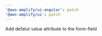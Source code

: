 ```yaml
---
'@aws-amplify/ui-angular': patch
'@aws-amplify/ui': patch
---
```


Add defalut value attribute to the form-field
